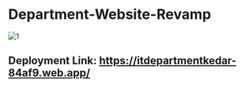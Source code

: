 # Department-Website-Revamp 
![1](https://github.com/kedar-1401/Department-Website-Revamp/assets/127956319/f1b10829-d0e3-4987-970e-cfea6084f96b)

## Deployment Link: https://itdepartmentkedar-84af9.web.app/ 
